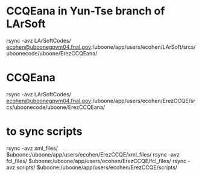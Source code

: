 # CCQEana in Yun-Tse branch of LArSoft 
rsync -avz LArSoftCodes/ ecohen@uboonegpvm04.fnal.gov:/uboone/app/users/ecohen/LArSoft/srcs/uboonecode/uboone/ErezCCQEana/

# CCQEana
rsync -avz LArSoftCodes/ ecohen@uboonegpvm04.fnal.gov:/uboone/app/users/ecohen/ErezCCQE/srcs/uboonecode/uboone/ErezCCQEana/ 

# to sync scripts
rsync -avz xml_files/  $uboone:/uboone/app/users/ecohen/ErezCCQE/xml_files/
rsync -avz fcl_files/  $uboone:/uboone/app/users/ecohen/ErezCCQE/fcl_files/
rsync -avz scripts/  $uboone:/uboone/app/users/ecohen/ErezCCQE/scripts/

